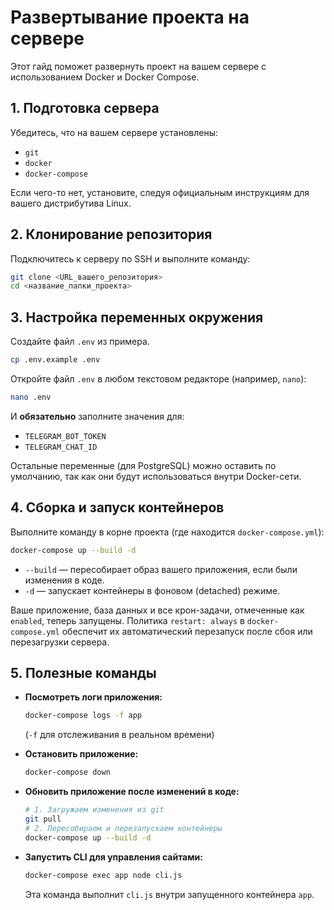 # Развертывание проекта на сервере

Этот гайд поможет развернуть проект на вашем сервере с использованием Docker и Docker Compose.

## 1. Подготовка сервера

Убедитесь, что на вашем сервере установлены:
- `git`
- `docker`
- `docker-compose`

Если чего-то нет, установите, следуя официальным инструкциям для вашего дистрибутива Linux.

## 2. Клонирование репозитория

Подключитесь к серверу по SSH и выполните команду:
```bash
git clone <URL_вашего_репозитория>
cd <название_папки_проекта>
```

## 3. Настройка переменных окружения

Создайте файл `.env` из примера.
```bash
cp .env.example .env
```
Откройте файл `.env` в любом текстовом редакторе (например, `nano`):
```bash
nano .env
```
И **обязательно** заполните значения для:
- `TELEGRAM_BOT_TOKEN`
- `TELEGRAM_CHAT_ID`

Остальные переменные (для PostgreSQL) можно оставить по умолчанию, так как они будут использоваться внутри Docker-сети.

## 4. Сборка и запуск контейнеров

Выполните команду в корне проекта (где находится `docker-compose.yml`):
```bash
docker-compose up --build -d
```
- `--build` — пересобирает образ вашего приложения, если были изменения в коде.
- `-d` — запускает контейнеры в фоновом (detached) режиме.

Ваше приложение, база данных и все крон-задачи, отмеченные как `enabled`, теперь запущены. Политика `restart: always` в `docker-compose.yml` обеспечит их автоматический перезапуск после сбоя или перезагрузки сервера.

## 5. Полезные команды

- **Посмотреть логи приложения:**
  ```bash
  docker-compose logs -f app
  ```
  (`-f` для отслеживания в реальном времени)

- **Остановить приложение:**
  ```bash
  docker-compose down
  ```

- **Обновить приложение после изменений в коде:**
  ```bash
  # 1. Загружаем изменения из git
  git pull
  # 2. Пересобираем и перезапускаем контейнеры
  docker-compose up --build -d
  ```

- **Запустить CLI для управления сайтами:**
  ```bash
  docker-compose exec app node cli.js
  ```
  Эта команда выполнит `cli.js` внутри запущенного контейнера `app`. 